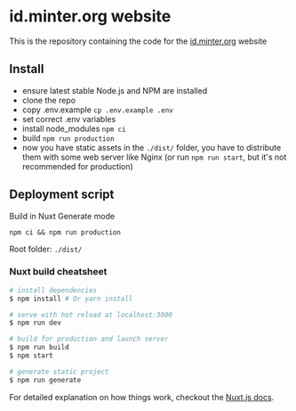 # id.minter.org website

This is the repository containing the code for the [id.minter.org](https://id.minter.org) website


## Install

- ensure latest stable Node.js and NPM are installed
- clone the repo
- copy .env.example `cp .env.example .env`
- set correct .env variables
- install node_modules `npm ci`
- build `npm run production`
- now you have static assets in the `./dist/` folder, you have to distribute them with some web server like Nginx (or run `npm run start`, but it's not recommended for production)


## Deployment script

Build in Nuxt Generate mode
```
npm ci && npm run production
```
Root folder: `./dist/`


### Nuxt build cheatsheet

``` bash
# install dependencies
$ npm install # Or yarn install

# serve with hot reload at localhost:3000
$ npm run dev

# build for production and launch server
$ npm run build
$ npm start

# generate static project
$ npm run generate
```

For detailed explanation on how things work, checkout the [Nuxt.js docs](https://github.com/nuxt/nuxt.js).
